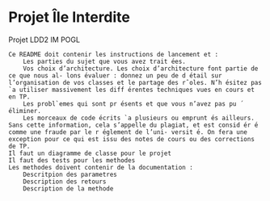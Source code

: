 # Projet Île Interdite
Projet LDD2 IM POGL

    Ce README doit contenir les instructions de lancement et :
        Les parties du sujet que vous avez trait ́ees.
        Vos choix d’architecture. Les choix d’architecture font partie de ce que nous al- lons ́evaluer : donnez un peu de d ́etail sur l’organisation de vos classes et le partage des rˆoles. N’h ́esitez pas `a utiliser massivement les diff ́erentes techniques vues en cours et en TP.
        Les probl`emes qui sont pr ́esents et que vous n’avez pas pu ́eliminer.
        Les morceaux de code ́ecrits `a plusieurs ou emprunt ́es ailleurs. Sans cette information, cela s’appelle du plagiat, et est consid ́er ́e comme une fraude par le r ́eglement de l’uni- versit ́e. On fera une exception pour ce qui est issu des notes de cours ou des corrections de TP.
    Il faut un diagramme de classe pour le projet
    Il faut des tests pour les methodes
    Les methodes doivent contenir de la documentation :
        Descritpion des parametres
        Description des retours
        Description de la methode
